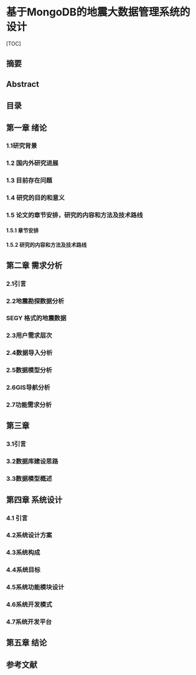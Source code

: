 # 基于MongoDB的地震大数据管理系统的设计

[TOC]

## 摘要

## Abstract

## 目录

## 第一章 绪论

### 1.1研究背景

### 1.2 国内外研究进展

### 1.3 目前存在问题

### 1.4 研究的目的和意义

### 1.5 论文的章节安排，研究的内容和方法及技术路线

#### 1.5.1 章节安排

#### 1.5.2 研究的内容和方法及技术路线

## 第二章  需求分析

### 2.1引言

### 2.2地震勘探数据分析

###  SEGY 格式的地震数据 

### 2.3用户需求层次

### 2.4数据导入分析

### 2.5数据模型分析

### 2.6GIS导航分析

### 2.7功能需求分析

## 第三章

### 3.1引言

### 3.2数据库建设思路

### 3.3数据模型概述

## 第四章 系统设计

### 4.1 引言

### 4.2系统设计方案

### 4.3系统构成

### 4.4系统目标

### 4.5系统功能模块设计

### 4.6系统开发模式

### 4.7系统开发平台

## 第五章 结论

## 参考文献











